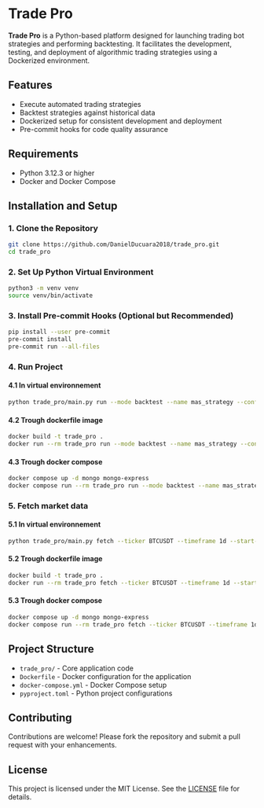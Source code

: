 # Trade Pro

**Trade Pro** is a Python-based platform designed for launching trading bot strategies and performing backtesting. It facilitates the development, testing, and deployment of algorithmic trading strategies using a Dockerized environment.

## Features

- Execute automated trading strategies
- Backtest strategies against historical data
- Dockerized setup for consistent development and deployment
- Pre-commit hooks for code quality assurance

## Requirements

- Python 3.12.3 or higher
- Docker and Docker Compose

## Installation and Setup

### 1. Clone the Repository

```bash
git clone https://github.com/DanielDucuara2018/trade_pro.git
cd trade_pro
```

### 2. Set Up Python Virtual Environment

```bash
python3 -m venv venv
source venv/bin/activate
```

### 3. Install Pre-commit Hooks (Optional but Recommended)

```bash
pip install --user pre-commit
pre-commit install
pre-commit run --all-files
```

### 4. Run Project

#### 4.1 In virtual environnement

```bash
python trade_pro/main.py run --mode backtest --name mas_strategy --config mas_strategy_btcusdt
```

#### 4.2 Trough dockerfile image

```bash
docker build -t trade_pro .
docker run --rm trade_pro run --mode backtest --name mas_strategy --config mas_strategy_btcusdt
```

#### 4.3 Trough docker compose

```bash
docker compose up -d mongo mongo-express
docker compose run --rm trade_pro run --mode backtest --name mas_strategy --config mas_strategy_btcusdt
```

### 5. Fetch market data

#### 5.1 In virtual environnement

```bash
python trade_pro/main.py fetch --ticker BTCUSDT --timeframe 1d --start-date 2017-01-01 --end-date 2025-06-13
```

#### 5.2 Trough dockerfile image

```bash
docker build -t trade_pro .
docker run --rm trade_pro fetch --ticker BTCUSDT --timeframe 1d --start-date 2017-01-01 --end-date 2025-06-13
```

#### 5.3 Trough docker compose

```bash
docker compose up -d mongo mongo-express
docker compose run --rm trade_pro fetch --ticker BTCUSDT --timeframe 1d --start-date 2017-01-01 --end-date 2025-06-13
```

## Project Structure

- `trade_pro/` - Core application code
- `Dockerfile` - Docker configuration for the application
- `docker-compose.yml` - Docker Compose setup
- `pyproject.toml` - Python project configurations

## Contributing

Contributions are welcome! Please fork the repository and submit a pull request with your enhancements.

## License

This project is licensed under the MIT License. See the [LICENSE](LICENSE) file for details.
